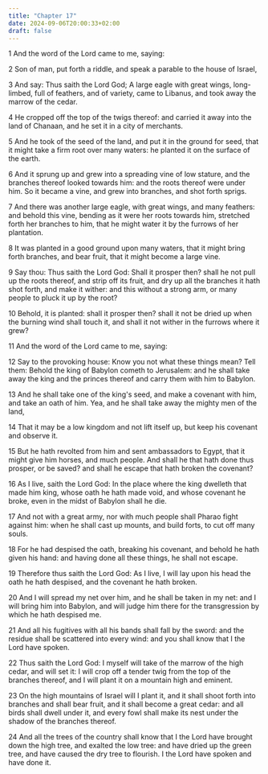 ```yaml
---
title: "Chapter 17"
date: 2024-09-06T20:00:33+02:00
draft: false
---
```



1 And the word of the Lord came to me, saying:

2 Son of man, put forth a riddle, and speak a parable to the house of Israel,

3 And say: Thus saith the Lord God; A large eagle with great wings, long-limbed, full of feathers, and of variety, came to Libanus, and took away the marrow of the cedar.

4 He cropped off the top of the twigs thereof: and carried it away into the land of Chanaan, and he set it in a city of merchants.

5 And he took of the seed of the land, and put it in the ground for seed, that it might take a firm root over many waters: he planted it on the surface of the earth.

6 And it sprung up and grew into a spreading vine of low stature, and the branches thereof looked towards him: and the roots thereof were under him. So it became a vine, and grew into branches, and shot forth sprigs.

7 And there was another large eagle, with great wings, and many feathers: and behold this vine, bending as it were her roots towards him, stretched forth her branches to him, that he might water it by the furrows of her plantation.

8 It was planted in a good ground upon many waters, that it might bring forth branches, and bear fruit, that it might become a large vine.

9 Say thou: Thus saith the Lord God: Shall it prosper then? shall he not pull up the roots thereof, and strip off its fruit, and dry up all the branches it hath shot forth, and make it wither: and this without a strong arm, or many people to pluck it up by the root?

10 Behold, it is planted: shall it prosper then? shall it not be dried up when the burning wind shall touch it, and shall it not wither in the furrows where it grew?

11 And the word of the Lord came to me, saying:

12 Say to the provoking house: Know you not what these things mean? Tell them: Behold the king of Babylon cometh to Jerusalem: and he shall take away the king and the princes thereof and carry them with him to Babylon.

13 And he shall take one of the king's seed, and make a covenant with him, and take an oath of him. Yea, and he shall take away the mighty men of the land,

14 That it may be a low kingdom and not lift itself up, but keep his covenant and observe it.

15 But he hath revolted from him and sent ambassadors to Egypt, that it might give him horses, and much people. And shall he that hath done thus prosper, or be saved? and shall he escape that hath broken the covenant?

16 As I live, saith the Lord God: In the place where the king dwelleth that made him king, whose oath he hath made void, and whose covenant he broke, even in the midst of Babylon shall he die.

17 And not with a great army, nor with much people shall Pharao fight against him: when he shall cast up mounts, and build forts, to cut off many souls.

18 For he had despised the oath, breaking his covenant, and behold he hath given his hand: and having done all these things, he shall not escape.

19 Therefore thus saith the Lord God: As I live, I will lay upon his head the oath he hath despised, and the covenant he hath broken.

20 And I will spread my net over him, and he shall be taken in my net: and I will bring him into Babylon, and will judge him there for the transgression by which he hath despised me.

21 And all his fugitives with all his bands shall fall by the sword: and the residue shall be scattered into every wind: and you shall know that I the Lord have spoken.

22 Thus saith the Lord God: I myself will take of the marrow of the high cedar, and will set it: I will crop off a tender twig from the top of the branches thereof, and I will plant it on a mountain high and eminent.

23 On the high mountains of Israel will I plant it, and it shall shoot forth into branches and shall bear fruit, and it shall become a great cedar: and all birds shall dwell under it, and every fowl shall make its nest under the shadow of the branches thereof.

24 And all the trees of the country shall know that I the Lord have brought down the high tree, and exalted the low tree: and have dried up the green tree, and have caused the dry tree to flourish. I the Lord have spoken and have done it.

